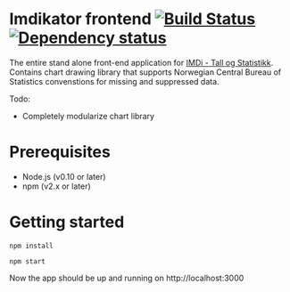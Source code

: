 Imdikator frontend [![Build Status](https://travis-ci.org/bengler/imdikator.svg?branch=master)](https://travis-ci.org/bengler/imdikator)[![Dependency status](https://david-dm.org/bengler/imdikator.svg)](https://david-dm.org/bengler/imdikator)
==================

The entire stand alone front-end application for [IMDi - Tall og Statistikk](http://www.imdi.no/tall-og-statistikk/). Contains chart drawing library that supports Norwegian Central Bureau of Statistics convenstions for missing and suppressed data.

Todo:
* Completely modularize chart library

# Prerequisites

- Node.js (v0.10 or later)
- npm (v2.x or later)

# Getting started

    npm install

    npm start

Now the app should be up and running on http://localhost:3000
